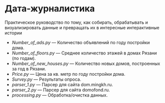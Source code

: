 # Дата-журналистика

Практическое руководство по тому, как собирать, обрабатывать и визуализировать данные и превращать их в интересные интерактивные истории

+ *Number_of_ads.py* — Количество объявлений по году постройки дома.
+ *Number_of_floors.py* — Среднее количество этажей в домах Рязани (по годам).
+ *Number_of_new_houses.py* — Количество новых домов, построенных за год в Рязани.
+ *Price.py* — Цена за кв. метр по году постройки дома.
+ *Survey.py* — Результаты опроса.
+ *parser_1.py* — Парсер для сайта dom.mingkh.ru.
+ *parser_2.py* — Парсер для сайта domofond.ru.
+ *processing.py* — Обработка/очистка данных.
